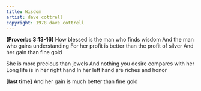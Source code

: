 ```yaml
---
title: Wisdom
artist: dave cottrell
copyright: 1978 dave cottrell
---
```


<strong>(Proverbs 3:13-16)</strong>
How blessed is the man who finds wisdom
And the man who gains understanding
For her profit is better than the profit of silver
And her gain than fine gold

She is more precious than jewels
And nothing you desire compares with her
Long life is in her right hand
In her left hand are riches and honor

<strong>[last time]</strong>
And her gain is much better than fine gold

